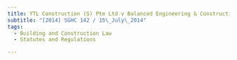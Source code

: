 ```yaml
---
title: YTL Construction (S) Pte Ltd v Balanced Engineering & Construction Pte Ltd 
subtitle: "[2014] SGHC 142 / 15\_July\_2014"
tags:
  - Building and Construction Law
  - Statutes and Regulations

---
```


